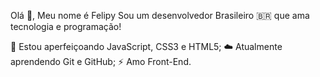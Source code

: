 Olá 👋, Meu nome é Felipy
Sou um desenvolvedor Brasileiro 🇧🇷 que ama tecnologia e programação!

🌱 Estou aperfeiçoando JavaScript, CSS3 e HTML5;
☁️ Atualmente aprendendo Git e GitHub;
⚡ Amo Front-End.



